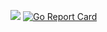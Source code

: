 [![](https://img.shields.io/static/v1?label=godev&message=reference&color=00add8)](https://pkg.go.dev/github.com/mkmik/batchelor?tab=doc)
[![Go Report Card](https://goreportcard.com/badge/github.com/mkmik/batchelor)](https://goreportcard.com/report/github.com/mkmik/batchelor)
